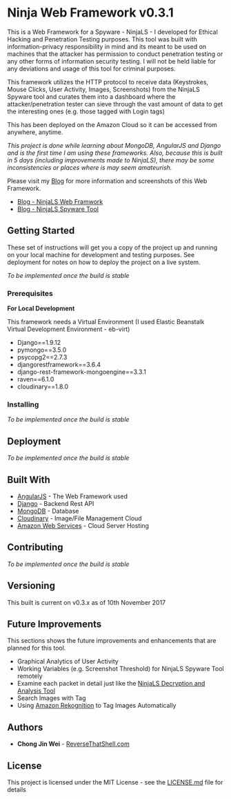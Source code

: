 # Ninja Web Framework v0.3.1

This is a Web Framework for a Spyware - NinjaLS - I developed for Ethical Hacking and Penetration Testing purposes. This tool was built with information-privacy responsibility in mind and its meant to be used on machines that the attacker has permission to conduct penetration testing or any other forms of information security testing. I will not be held liable for any deviations and usage of this tool for criminal purposes. 

This framework utilizes the HTTP protocol to receive data (Keystrokes, Mouse Clicks, User Activity, Images, Screenshots) from the NinjaLS Spyware tool and curates them into a dashboard where the attacker/penetration tester can sieve through the vast amount of data to get the interesting ones (e.g. those tagged with Login tags)

This has been deployed on the Amazon Cloud so it can be accessed from anywhere, anytime.

*This project is done while learning about MongoDB, AngularJS and Django and is the first time I am using these frameworks. Also, because this is built in 5 days (including improvements made to NinjaLS), there may be some inconsistencies or places where is may seem amateurish.*

Please visit my [Blog](https://www.reversethatshell.com) for more information and screenshots of this Web Framework.
- [Blog - NinjaLS Web Framwork](https://www.reversethatshell.com/2017/07/23/keylogger-and-analysis-console-penetration-testing-tool/)
- [Blog - NinjaLS Spyware Tool](https://www.reversethatshell.com/2017/07/23/keylogger-and-analysis-console-penetration-testing-tool/)

## Getting Started

These set of instructions will get you a copy of the project up and running on your local machine for development and testing purposes. See deployment for notes on how to deploy the project on a live system.

*To be implemented once the build is stable*

### Prerequisites

**For Local Development**

This framework needs a Virtual Environment (I used Elastic Beanstalk Virtual Development Environment - eb-virt)
- Django==1.9.12
- pymongo==3.5.0
- psycopg2==2.7.3
- djangorestframework==3.6.4
- django-rest-framework-mongoengine==3.3.1
- raven==6.1.0
- cloudinary==1.8.0

### Installing

*To be implemented once the build is stable*

## Deployment

*To be implemented once the build is stable*

## Built With

* [AngularJS](https://angularjs.org/) - The Web Framework used
* [Django](https://www.djangoproject.com/) - Backend Rest API
* [MongoDB](https://www.mongodb.com/) - Database
* [Cloudinary](https://cloudinary.com/) - Image/File Management Cloud
* [Amazon Web Services](https://aws.amazon.com) - Cloud Server Hosting

## Contributing

*To be implemented once the build is stable*

## Versioning

This built is current on v0.3.x as of 10th November 2017

## Future Improvements

This sections shows the future improvements and enhancements that are planned for this tool.
* Graphical Analytics of User Activity
* Working Variables (e.g. Screenshot Threshold) for NinjaLS Spyware Tool remotely
* Examine each packet in detail just like the [NinjaLS Decryption and Analysis Tool](https://www.reversethatshell.com/2017/07/23/keylogger-and-analysis-console-penetration-testing-tool/)
* Search Images with Tag
* Using [Amazon Rekognition](https://aws.amazon.com/rekognition/) to Tag Images Automatically

## Authors

* **Chong Jin Wei** - [ReverseThatShell.com](https://www.reversethatshell.com)

## License

This project is licensed under the MIT License - see the [LICENSE.md](https://github.com/jinwei908/NinjaWebFramework-public/blob/master/LICENSE) file for details